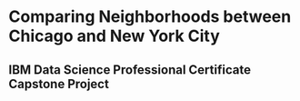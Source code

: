 # Comparing Neighborhoods between Chicago and New York City 
## IBM Data Science Professional Certificate </br> Capstone Project
